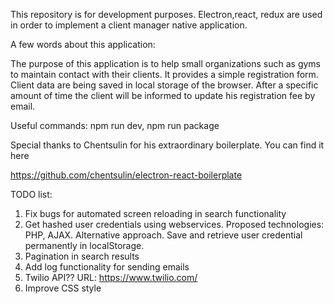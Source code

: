 This repository is for development purposes. Electron,react, redux are used in order to implement a client manager native application.

A few words about this application:

The purpose of this application is to help small organizations such as gyms to maintain contact with their clients. It provides a simple registration form. Client data are being saved in local storage of the browser. After a specific amount of time the client will be informed to update his registration fee by email.

Useful commands: npm run dev, npm run package

Special thanks to Chentsulin for his extraordinary boilerplate. You can find it here

https://github.com/chentsulin/electron-react-boilerplate


TODO list: 

1. Fix bugs for automated screen reloading in search functionality
2. Get hashed user credentials using webservices. Proposed technologies: PHP, AJAX. Alternative approach. Save and retrieve user credential permanently in localStorage.
3. Pagination in search results
4. Add log functionality for sending emails
5. Twilio API?? URL: https://www.twilio.com/
6. Improve CSS style